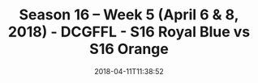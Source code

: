 ---
title: Season 16 – Week 5 (April 6 & 8, 2018) - DCGFFL - S16 Royal Blue vs S16 Orange
teams-score:
- team: _teams/s16-royal-blue.md
  score: 28
- team: _teams/s16-orange.md
  score: 20
mvp: Brett Chamber, Chris Gillyard
game-ball: Benjamin Hunt, Jerry DeHanis
season: 16
week: 5
date: '2018-04-11T11:38:52'
pageid: season-16-week-5-april-6-8-2018-6365-vs-6354
---